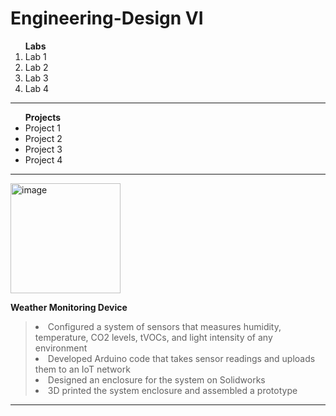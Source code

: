 # Engineering-Design VI
<ol>
  <strong>Labs</strong>
  
  <li>Lab 1</li>
  <li>Lab 2</li>
  <li>Lab 3</li>
  <li>Lab 4</li>
</ol>

------------------------------------------------------------

<ul>
  <strong>Projects</strong>
  
  <li>Project 1</li>
  <li>Project 2</li>
  <li>Project 3</li>
  <li>Project 4</li>
</ul>

--------------------------------

<img width="176" alt="image" src="https://github.com/user-attachments/assets/7900b2ee-0cbf-4603-a900-23f1213101d8" />

<strong>Weather Monitoring Device</strong>

> <li>Configured a system of sensors that measures humidity, temperature, CO2 levels, tVOCs, and light intensity of any environment </li>
> <li>Developed Arduino code that takes sensor readings and uploads them to an IoT network </li>
> <li>Designed an enclosure for the system on Solidworks </li>
> <li>3D printed the system enclosure and assembled a prototype</li>

--------------------------------
